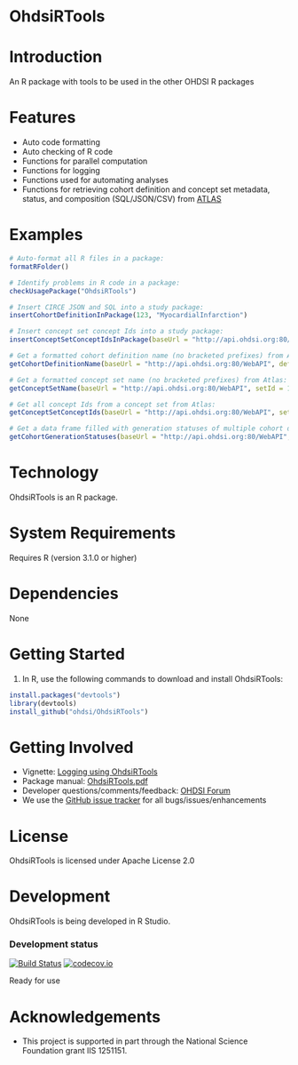 OhdsiRTools
===========

Introduction
============
An R package with tools to be used in the other OHDSI R packages

Features
========
- Auto code formatting
- Auto checking of R code
- Functions for parallel computation
- Functions for logging
- Functions used for automating analyses
- Functions for retrieving cohort definition and concept set metadata, status, and composition (SQL/JSON/CSV) from [ATLAS](https://github.com/OHDSI/Atlas)

Examples
===========

```r
# Auto-format all R files in a package:
formatRFolder()

# Identify problems in R code in a package:
checkUsagePackage("OhdsiRTools")

# Insert CIRCE JSON and SQL into a study package:
insertCohortDefinitionInPackage(123, "MyocardialInfarction")

# Insert concept set concept Ids into a study package:
insertConceptSetConceptIdsInPackage(baseUrl = "http://api.ohdsi.org:80/WebAPI", fileName = "conceptsetids.csv")

# Get a formatted cohort definition name (no bracketed prefixes) from Atlas:
getCohortDefinitionName(baseUrl = "http://api.ohdsi.org:80/WebAPI", definitionId = 123, formatName = TRUE)

# Get a formatted concept set name (no bracketed prefixes) from Atlas:
getConceptSetName(baseUrl = "http://api.ohdsi.org:80/WebAPI", setId = 123, formatName = TRUE)

# Get all concept Ids from a concept set from Atlas:
getConceptSetConceptIds(baseUrl = "http://api.ohdsi.org:80/WebAPI", setId = 123)

# Get a data frame filled with generation statuses of multiple cohort definitions across multiple CDM sources in Atlas:
getCohortGenerationStatuses(baseUrl = "http://api.ohdsi.org:80/WebAPI", definitionIds = c(1234), sourceKeys = c("blah"))
```

Technology
============
OhdsiRTools is an R package.

System Requirements
============
Requires R (version 3.1.0 or higher)

Dependencies
============
None

Getting Started
===============
1. In R, use the following commands to download and install OhdsiRTools:

  ```r
  install.packages("devtools")
  library(devtools)
  install_github("ohdsi/OhdsiRTools")
  ```

Getting Involved
=============
* Vignette: [Logging using OhdsiRTools](https://raw.githubusercontent.com/OHDSI/OhdsiRTools/master/inst/doc/Logging.pdf)
* Package manual: [OhdsiRTools.pdf](https://raw.githubusercontent.com/OHDSI/OhdsiRTools/master/extras/OhdsiRTools.pdf)
* Developer questions/comments/feedback: <a href="http://forums.ohdsi.org/c/developers">OHDSI Forum</a>
* We use the <a href="../../issues">GitHub issue tracker</a> for all bugs/issues/enhancements

License
=======
OhdsiRTools is licensed under Apache License 2.0

Development
===========
OhdsiRTools is being developed in R Studio.

### Development status
[![Build Status](https://travis-ci.org/OHDSI/OhdsiRTools.svg?branch=master)](https://travis-ci.org/OHDSI/OhdsiRTools)
[![codecov.io](https://codecov.io/github/OHDSI/OhdsiRTools/coverage.svg?branch=master)](https://codecov.io/github/OHDSI/OhdsiRTools?branch=master)

Ready for use

# Acknowledgements
- This project is supported in part through the National Science Foundation grant IIS 1251151.
